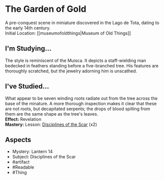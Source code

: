 # The Garden of Gold  
A pre-conquest scene in miniature discovered in the Lago de Tota, dating to the early 14th century. <br>Initial Location: [[museumofoldthings|Museum of Old Things]]  
## I'm Studying...  
The style is reminiscent of the Muisca. It depicts a staff-wielding man bedecked in feathers standing before a five-branched tree. His features are thoroughly scratched, but the jewelry adorning him is unscathed.  
## I've Studied...  
What appear to be seven winding roots radiate out from the tree across the base of the minature. A more thorough inspection makes it clear that these are not roots, but decapitated serpents; the drops of blood spilling from them are the same shape as the tree's leaves.  
**Effect:** Revelation  
**Mastery:** Lesson: [Disciplines of the Scar](https://uadaf.theevilroot.xyz/rowenarium/element/s.disciplines.thescar) (x2)  
## Aspects  
- Mystery: Lantern 14
- Subject: Disciplines of the Scar
- #artifact 
- #Readable 
- #Thing 